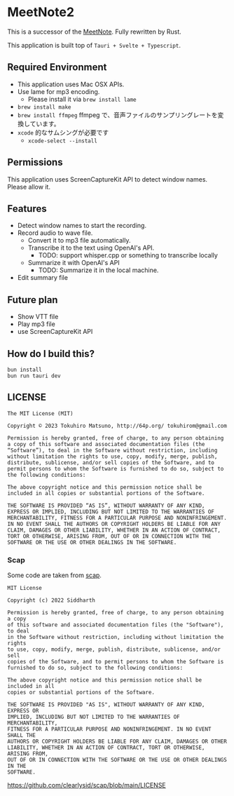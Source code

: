 # MeetNote2

This is a successor of the [MeetNote](https://github.com/tokuhirom/meetnote).
Fully rewritten by Rust.

This application is built top of `Tauri + Svelte + Typescript`.

## Required Environment

 * This application uses Mac OSX APIs.
 * Use lame for mp3 encoding.
   * Please install it via `brew install lame`
 * `brew install make `
 * `brew install ffmpeg` ffmpeg で、音声ファイルのサンプリングレートを変換しています。
 * `xcode` 的なサムシングが必要です
   * `xcode-select --install`

## Permissions

This application uses ScreenCaptureKit API to detect window names.
Please allow it.

## Features

 * Detect window names to start the recording.
 * Record audio to wave file.
   * Convert it to mp3 file automatically.
   * Transcribe it to the text using OpenAI's API.
     * TODO: support whisper.cpp or something to transcribe locally
   * Summarize it with OpenAI's API
     * TODO: Summarize it in the local machine.
 * Edit summary file

## Future plan

 * Show VTT file
 * Play mp3 file
 * use ScreenCaptureKit API

## How do I build this?

    bun install
    bun run tauri dev

## LICENSE

    The MIT License (MIT)

    Copyright © 2023 Tokuhiro Matsuno, http://64p.org/ tokuhirom@gmail.com

    Permission is hereby granted, free of charge, to any person obtaining a copy of this software and associated documentation files (the “Software”), to deal in the Software without restriction, including without limitation the rights to use, copy, modify, merge, publish, distribute, sublicense, and/or sell copies of the Software, and to permit persons to whom the Software is furnished to do so, subject to the following conditions:

    The above copyright notice and this permission notice shall be included in all copies or substantial portions of the Software.

    THE SOFTWARE IS PROVIDED “AS IS”, WITHOUT WARRANTY OF ANY KIND, EXPRESS OR IMPLIED, INCLUDING BUT NOT LIMITED TO THE WARRANTIES OF MERCHANTABILITY, FITNESS FOR A PARTICULAR PURPOSE AND NONINFRINGEMENT. IN NO EVENT SHALL THE AUTHORS OR COPYRIGHT HOLDERS BE LIABLE FOR ANY CLAIM, DAMAGES OR OTHER LIABILITY, WHETHER IN AN ACTION OF CONTRACT, TORT OR OTHERWISE, ARISING FROM, OUT OF OR IN CONNECTION WITH THE SOFTWARE OR THE USE OR OTHER DEALINGS IN THE SOFTWARE.

### Scap

Some code are taken from [scap](https://github.com/clearlysid/scap).

    MIT License

    Copyright (c) 2022 Siddharth

    Permission is hereby granted, free of charge, to any person obtaining a copy
    of this software and associated documentation files (the "Software"), to deal
    in the Software without restriction, including without limitation the rights
    to use, copy, modify, merge, publish, distribute, sublicense, and/or sell
    copies of the Software, and to permit persons to whom the Software is
    furnished to do so, subject to the following conditions:

    The above copyright notice and this permission notice shall be included in all
    copies or substantial portions of the Software.

    THE SOFTWARE IS PROVIDED "AS IS", WITHOUT WARRANTY OF ANY KIND, EXPRESS OR
    IMPLIED, INCLUDING BUT NOT LIMITED TO THE WARRANTIES OF MERCHANTABILITY,
    FITNESS FOR A PARTICULAR PURPOSE AND NONINFRINGEMENT. IN NO EVENT SHALL THE
    AUTHORS OR COPYRIGHT HOLDERS BE LIABLE FOR ANY CLAIM, DAMAGES OR OTHER
    LIABILITY, WHETHER IN AN ACTION OF CONTRACT, TORT OR OTHERWISE, ARISING FROM,
    OUT OF OR IN CONNECTION WITH THE SOFTWARE OR THE USE OR OTHER DEALINGS IN THE
    SOFTWARE.

https://github.com/clearlysid/scap/blob/main/LICENSE
